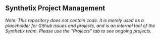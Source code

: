 ## Synthetix Project Management

_Note: This repository does not contain code. It is merely used as a placeholder for Github issues and projects, and is an internal tool of the Synthetix team. Please use the "Projects" tab to see ongoing projects._
